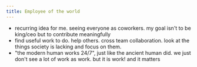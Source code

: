```yaml
---
title: Employee of the world
---
```


- recurring idea for me. seeing everyone as coworkers. my goal isn't to be king/ceo but to contribute meaningfully
- find useful work to do. help others. cross team collaboration. look at the things society is lacking and focus on them. 
- "the modern human works 24/7", just like the ancient human did. we just don't see a lot of work as work. but it is work! and it matters 

